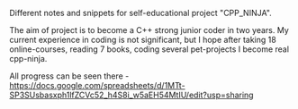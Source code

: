 Different notes and snippets for self-educational project "CPP_NINJA".


The aim of project is to become a C++ strong junior coder in two years. My current experience in coding is not significant, but I hope after taking 18 online-courses, reading 7 books, coding several pet-projects I become real cpp-ninja.


All progress can be seen there - https://docs.google.com/spreadsheets/d/1MTt-SP3SUsbasxph1lfZCVc52_h4S8i_w5aEH54MtIU/edit?usp=sharing
